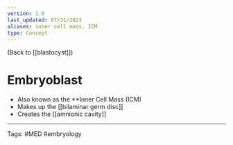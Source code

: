 ```yaml
---
version: 1.0
last_updated: 07/31/2023
aliases: inner cell mass, ICM
type: Concept
---
```


(Back to [[blastocyst]])

# Embryoblast

- Also known as the **Inner Cell Mass (ICM)
- Makes up the [[bilaminar germ disc]]
- Creates the [[amnionic cavity]]

---
Tags: #MED #embryology 
